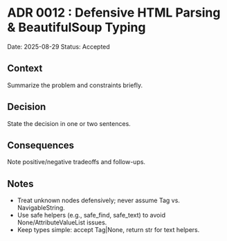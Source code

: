 # ADR 0012 : Defensive HTML Parsing & BeautifulSoup Typing
Date: 2025-08-29
Status: Accepted

## Context
Summarize the problem and constraints briefly.

## Decision
State the decision in one or two sentences.

## Consequences
Note positive/negative tradeoffs and follow-ups.

## Notes
- Treat unknown nodes defensively; never assume Tag vs. NavigableString.
- Use safe helpers (e.g., safe_find, safe_text) to avoid None/AttributeValueList issues.
- Keep types simple: accept Tag|None, return str for text helpers.
